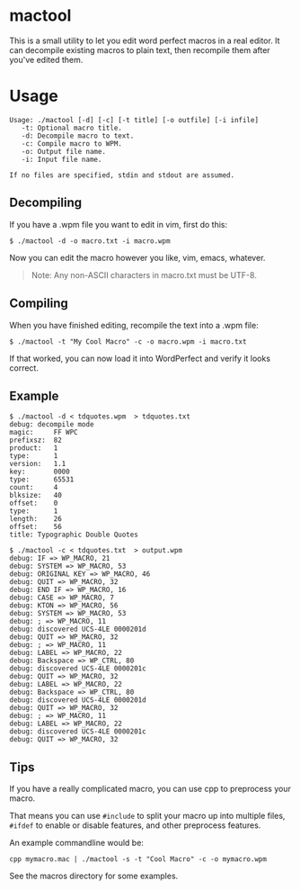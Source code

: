 # mactool

This is a small utility to let you edit word perfect macros in a real editor.
It can decompile existing macros to plain text, then recompile them after
you've edited them.

# Usage

```
Usage: ./mactool [-d] [-c] [-t title] [-o outfile] [-i infile]
   -t: Optional macro title.
   -d: Decompile macro to text.
   -c: Compile macro to WPM.
   -o: Output file name.
   -i: Input file name.

If no files are specified, stdin and stdout are assumed.

```

## Decompiling

If you have a .wpm file you want to edit in vim, first do this:

```
$ ./mactool -d -o macro.txt -i macro.wpm
```

Now you can edit the macro however you like, vim, emacs, whatever.

> Note: Any non-ASCII characters in macro.txt must be UTF-8.

## Compiling

When you have finished editing, recompile the text into a .wpm file:

```
$ ./mactool -t "My Cool Macro" -c -o macro.wpm -i macro.txt
```

If that worked, you can now load it into WordPerfect and verify it looks correct.

## Example

```
$ ./mactool -d < tdquotes.wpm  > tdquotes.txt
debug: decompile mode
magic:     FF WPC
prefixsz:  82
product:   1
type:      1
version:   1.1
key:       0000
type:      65531
count:     4
blksize:   40
offset:    0
type:      1
length:    26
offset:    56
title: Typographic Double Quotes
```

```
$ ./mactool -c < tdquotes.txt  > output.wpm
debug: IF => WP_MACRO, 21
debug: SYSTEM => WP_MACRO, 53
debug: ORIGINAL KEY => WP_MACRO, 46
debug: QUIT => WP_MACRO, 32
debug: END IF => WP_MACRO, 16
debug: CASE => WP_MACRO, 7
debug: KTON => WP_MACRO, 56
debug: SYSTEM => WP_MACRO, 53
debug: ; => WP_MACRO, 11
debug: discovered UCS-4LE 0000201d
debug: QUIT => WP_MACRO, 32
debug: ; => WP_MACRO, 11
debug: LABEL => WP_MACRO, 22
debug: Backspace => WP_CTRL, 80
debug: discovered UCS-4LE 0000201c
debug: QUIT => WP_MACRO, 32
debug: LABEL => WP_MACRO, 22
debug: Backspace => WP_CTRL, 80
debug: discovered UCS-4LE 0000201d
debug: QUIT => WP_MACRO, 32
debug: ; => WP_MACRO, 11
debug: LABEL => WP_MACRO, 22
debug: discovered UCS-4LE 0000201c
debug: QUIT => WP_MACRO, 32
```

## Tips

If you have a really complicated macro, you can use cpp to preprocess your macro.

That means you can use `#include` to split your macro up into multiple files,
`#ifdef` to enable or disable features, and other preprocess features.

An example commandline would be:

`cpp mymacro.mac | ./mactool -s -t "Cool Macro" -c -o mymacro.wpm`

See the macros directory for some examples.


